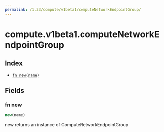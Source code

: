 ```yaml
---
permalink: /1.33/compute/v1beta1/computeNetworkEndpointGroup/
---
```


# compute.v1beta1.computeNetworkEndpointGroup



## Index

* [`fn new(name)`](#fn-new)

## Fields

### fn new

```ts
new(name)
```

new returns an instance of ComputeNetworkEndpointGroup